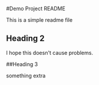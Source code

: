 #Demo Project README

This is a simple readme file

## Heading 2

I hope this doesn't cause problems.

##Heading 3

something extra